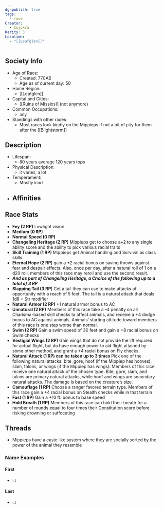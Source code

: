 ```yaml
---
dg-publish: true
tags:
  - race
Creator:
  - Cujokra
Rarity: 3
Location:
  - "[[Leafglen]]"
---
```

## Society Info
- Age of Race: 
	- Created: 770AB
	- Age as of current day: 50
- Home Region:
	- [[Leafglen]]
- Capital and Cities:
	- [[Ruins of Missios]] (not anymore)
- Common Occupations:
	- any
- Standings with other races:
	- Most races look kindly on the Mippieps if not a bit of pity for them after the [[Blightstorm]]
## Description
- Lifespan:
	- 80 years average 120 years tops
- Physical Description:
	- it varies, a lot
- Temperament:
	- Mostly kind
- Affinities
	- 
## Race Stats
- **Fey (2 RP)**
	Lowlight vision
- **Medium (0 RP)**
- **Normal Speed (0 RP)**
- **Changeling Heritage (2 RP)**
	Mippieps get to choose a+2 to any single ability score and the ability to pick various racial traits
- **Skill Training (1 RP)**
	Mippieps get Animal handling and Survival as class skills
- **Eternal Hope (2 RP)**
	gain a +2 racial bonus on saving throws against fear and despair effects. Also, once per day, after a natural roll of 1 on a d20 roll, members of this race may reroll and use the second result.
- ***And as part of Changeling Heritage, a Choice of the following up to a total of 3 RP***
- **Slapping Tail (3 RP)**
	Get a tail they can use to make attacks of opportunity with a reach of 5 feet. The tail is a natural attack that deals 1d8 + Str modifier
- **Natural Armor (2 RP)**
	+1 natural armor bonus to AC
- **Unnatural (2 RP)**
	Members of this race take a –4 penalty on all Charisma-based skill checks to affect animals, and receive a +4 dodge bonus to AC against animals. Animals’ starting attitude toward members of this race is one step worse than normal.
- **Swim (2 RP)**
	Gain a swim speed of 30 feet and gain a +8 racial bonus on Swim checks
- **Vestigial Wings (2 RP)**
	Gain wings that do not provide the lift required for actual flight, but do have enough power to aid flight attained by some other method, and grant a +4 racial bonus on Fly checks.
- **Natural Attack (1 RP) can be taken up to 3 times**
	Pick one of the following natural attacks: bite ,gore, hoof (if the Mippiep has hooves), slam, talons, or wings (if the Mippiep has wings). Members of this race receive one natural attack of the chosen type. Bite, gore, slam, and talons are primary natural attacks, while hoof and wings are secondary natural attacks. The damage is based on the creature’s size.
- **Camouflage (1 RP)**
	Choose a ranger favored terrain type. Members of this race gain a +4 racial bonus on Stealth checks while in that terrain
- **Fast (1 RP)**
	Gain a +10 ft. bonus to base speed
- **Hold Breath (1 RP)**
	Members of this race can hold their breath for a number of rounds equal to four times their Constitution score before risking drowning or suffocating
## Threads
- Mippieps have a caste like system where they are socially sorted by the power of the animal they resemble
### Name Examples
#### First
- [ ] 
#### Last
- [ ] 
